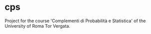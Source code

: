# cps
Project for the course 'Complementi di Probabilità e Statistica' of the University of Roma Tor Vergata.
